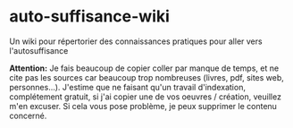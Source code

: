 # auto-suffisance-wiki
Un wiki pour répertorier des connaissances pratiques pour aller vers l'autosuffisance

**Attention:** Je fais beaucoup de copier coller par manque de temps, et ne cite pas les sources car beaucoup trop nombreuses (livres, pdf, sites web, personnes...). 
J'estime que ne faisant qu'un travail d'indexation, complétement gratuit, si j'ai copier une de vos oeuvres / création, veuillez m'en excuser. Si cela vous pose problème, je peux supprimer le contenu concerné.